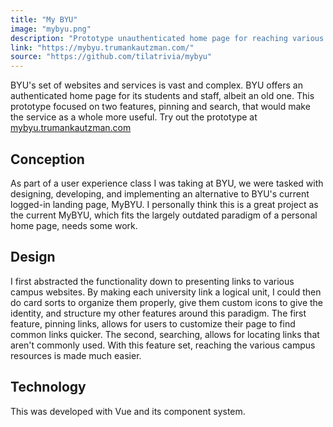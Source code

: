 ```yaml
---
title: "My BYU"
image: "mybyu.png"
description: "Prototype unauthenticated home page for reaching various BYU services"
link: "https://mybyu.trumankautzman.com/"
source: "https://github.com/tilatrivia/mybyu"
---
```


BYU's set of websites and services is vast and complex. BYU offers an authenticated home page for its students and staff, albeit an old one. This prototype focused on two features, pinning and search, that would make the service as a whole more useful. Try out the prototype at [mybyu.trumankautzman.com](http://mybyu.trumankautzman.com/)

## Conception
As part of a user experience class I was taking at BYU, we were tasked with designing, developing, and implementing an alternative to BYU's current logged-in landing page, MyBYU. I personally think this is a great project as the current MyBYU, which fits the largely outdated paradigm of a personal home page, needs some work.

## Design
I first abstracted the functionality down to presenting links to various campus websites. By making each university link a logical unit, I could then do card sorts to organize them properly, give them custom icons to give the identity, and structure my other features around this paradigm. The first feature, pinning links, allows for users to customize their page to find common links quicker. The second, searching, allows for locating links that aren't commonly used. With this feature set, reaching the various campus resources is made much easier.

## Technology
This was developed with Vue and its component system.